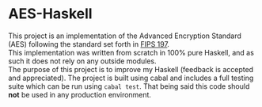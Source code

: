 # AES-Haskell

This project is an implementation of the Advanced Encryption Standard (AES) following the standard set forth in [FIPS 197](https://nvlpubs.nist.gov/nistpubs/FIPS/NIST.FIPS.197.pdf).  
This implementation was written from scratch in 100% pure Haskell, and as such it does not rely on any outside modules.  
The purpose of this project is to improve my Haskell (feedback is accepted and appreciated). The project is built using cabal and includes a full testing suite which can be run using `cabal test`.  That being said this code should **not** be used in any production environment.  
